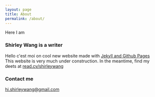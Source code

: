 ```yaml
---
layout: page
title: About
permalink: /about/
---
```


Here I am

### Shirley Wang is a writer

Hello c'est moi on cool new website made with [Jekyll and Github Pages](http://www.smashingmagazine.com/2014/08/01/build-blog-jekyll-github-pages/) This website is very much under construction. In the meantime, find my deets at [read.cv/shirleywang](read.cv/shirleywang)

### Contact me

[hi.shirleywang@gmail.com](mailto:hi.shirleywang@gmail.com)
